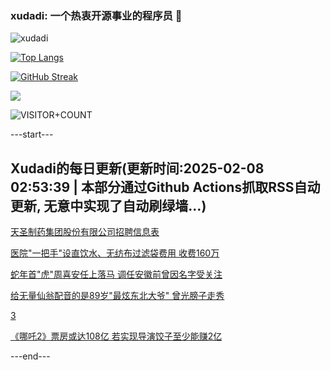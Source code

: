 ### xudadi: 一个热衷开源事业的程序员 👋

![xudadi](https://github-readme-stats-git-masterorgs-github-readme-stats-team.vercel.app/api?username=xudadi)

[![Top Langs](https://github-readme-stats.vercel.app/api/top-langs/?username=xudadi)](https://github.com/anuraghazra/github-readme-stats)

[![GitHub Streak](https://streak-stats.demolab.com?user=xudadi&locale=zh_Hans)](https://git.io/streak-stats)

![](https://raw.githubusercontent.com/xudadi/xudadi/main/assets/github-contribution-grid-snake.svg)

![VISITOR+COUNT](https://komarev.com/ghpvc/?username=xudadi&label=VISITOR+COUNT)


---start---

## Xudadi的每日更新(更新时间:2025-02-08 02:53:39 | 本部分通过Github Actions抓取RSS自动更新, 无意中实现了自动刷绿墙...)

[天圣制药集团股份有限公司招聘信息表](https://www.gongkaoleida.com/article/2281184)

[医院"一把手"设直饮水、无纺布过滤袋费用 收费160万](https://m.163.com/news/article/JNQQQTE2051492T3.html)

[蛇年首"虎"周喜安任上落马 调任安徽前曾因名字受关注](https://m.163.com/news/article/JNQTKHN40514BE2Q.html)

[给无量仙翁配音的是89岁"最炫东北大爷" 曾光膀子走秀](https://m.163.com/news/article/JNQMSG5V0514R9OJ.html)

[3](https://m.163.com/touch/news/sub/domestic)

[《哪吒2》票房或达108亿 若实现导演饺子至少能赚2亿](https://m.163.com/news/article/JNQPM0SK0530JPVV.html)

---end---
